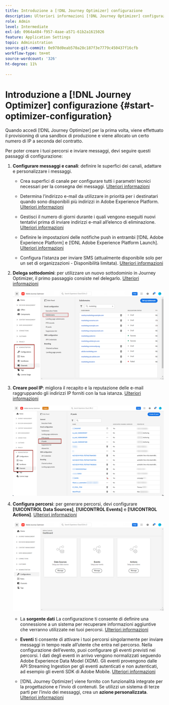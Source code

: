 ```yaml
---
title: Introduzione a [!DNL Journey Optimizer] configurazione
description: Ulteriori informazioni [!DNL Journey Optimizer] configurazione
role: Admin
level: Intermediate
exl-id: 0964a484-f957-4aae-a571-61b2a1615026
feature: Application Settings
topic: Administration
source-git-commit: 0e978d0eab570a28c187f3e7779c450437f16cfb
workflow-type: tm+mt
source-wordcount: '326'
ht-degree: 11%

---
```



# Introduzione a [!DNL Journey Optimizer] configurazione {#start-optimizer-configuration}

Quando accedi [!DNL Journey Optimizer] per la prima volta, viene effettuato il provisioning di una sandbox di produzione e viene allocato un certo numero di IP a seconda del contratto.

Per poter creare i tuoi percorsi e inviare messaggi, devi seguire questi passaggi di configurazione:

1. **Configurare messaggi e canali**: definire le superfici dei canali, adattare e personalizzare i messaggi.

   * Crea superfici di canale per configurare tutti i parametri tecnici necessari per la consegna dei messaggi. [Ulteriori informazioni](message-presets.md)

   * Determina l’indirizzo e-mail da utilizzare in priorità per i destinatari quando sono disponibili più indirizzi in Adobe Experience Platform. [Ulteriori informazioni](primary-email-addresses.md)

   * Gestisci il numero di giorni durante i quali vengono eseguiti nuovi tentativi prima di inviare indirizzi e-mail all’elenco di eliminazione. [Ulteriori informazioni](manage-suppression-list.md)

   * Definire le impostazioni delle notifiche push in entrambi [!DNL Adobe Experience Platform] e [!DNL Adobe Experience Platform Launch]. [Ulteriori informazioni](../configuration/push-gs.md)

   <!--* Understand the push notification flow. [Learn more](../configuration/push-gs.md)-->

   * Configura l’istanza per inviare SMS (attualmente disponibile solo per un set di organizzazioni - Disponibilità limitata). [Ulteriori informazioni](sms-configuration.md)


1. **Delega sottodomini**: per utilizzare un nuovo sottodominio in Journey Optimizer, il primo passaggio consiste nel delegarlo. [Ulteriori informazioni](about-subdomain-delegation.md)

   ![](assets/subdomain.png)

1. **Creare pool IP**: migliora il recapito e la reputazione delle e-mail raggruppando gli indirizzi IP forniti con la tua istanza. [Ulteriori informazioni](ip-pools.md)

   ![](assets/ip-pool.png)

1. **Configura percorsi**: per generare percorsi, devi configurare **[!UICONTROL Data Sources]**, **[!UICONTROL Events]** e **[!UICONTROL Actions]**. [Ulteriori informazioni](about-data-sources-events-actions.md)

   ![](assets/admin-menu.png)

   * La **sorgente dati** La configurazione ti consente di definire una connessione a un sistema per recuperare informazioni aggiuntive che verranno utilizzate nei tuoi percorsi. [Ulteriori informazioni](../datasource/about-data-sources.md)

   * **Eventi** ti consente di attivare i tuoi percorsi singolarmente per inviare messaggi in tempo reale all’utente che entra nel percorso. Nella configurazione dell’evento, puoi configurare gli eventi previsti nei percorsi. I dati degli eventi in arrivo vengono normalizzati seguendo Adobe Experience Data Model (XDM). Gli eventi provengono dalle API Streaming Ingestion per gli eventi autenticati e non autenticati, ad esempio gli eventi SDK di Adobe Mobile. [Ulteriori informazioni](../event/about-events.md)

   * [!DNL Journey Optimizer] viene fornito con funzionalità integrate per la progettazione e l’invio di contenuti. Se utilizzi un sistema di terze parti per l’invio dei messaggi, crea un **azione personalizzata**. [Ulteriori informazioni](../action/action.md)